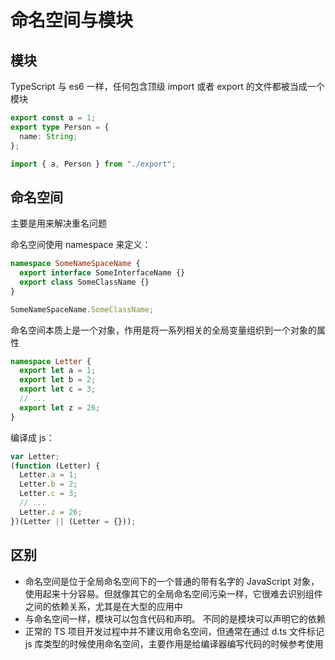# 命名空间与模块

## 模块

TypeScript 与 es6 一样，任何包含顶级 import 或者 export 的文件都被当成一个模块

```ts
export const a = 1;
export type Person = {
  name: String;
};

import { a, Person } from "./export";
```

## 命名空间

主要是用来解决重名问题

命名空间使用 namespace 来定义：

```ts
namespace SomeNameSpaceName {
  export interface SomeInterfaceName {}
  export class SomeClassName {}
}

SomeNameSpaceName.SomeClassName;
```

命名空间本质上是一个对象，作用是将一系列相关的全局变量组织到一个对象的属性

```ts
namespace Letter {
  export let a = 1;
  export let b = 2;
  export let c = 3;
  // ...
  export let z = 26;
}
```

编译成 js：

```js
var Letter;
(function (Letter) {
  Letter.a = 1;
  Letter.b = 2;
  Letter.c = 3;
  // ...
  Letter.z = 26;
})(Letter || (Letter = {}));
```

## 区别

- 命名空间是位于全局命名空间下的一个普通的带有名字的 JavaScript 对象，使用起来十分容易。但就像其它的全局命名空间污染一样，它很难去识别组件之间的依赖关系，尤其是在大型的应用中
- 与命名空间一样，模块可以包含代码和声明。 不同的是模块可以声明它的依赖
- 正常的 TS 项目开发过程中并不建议用命名空间，但通常在通过 d.ts 文件标记 js 库类型的时候使用命名空间，主要作用是给编译器编写代码的时候参考使用
